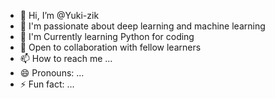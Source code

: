 - 👋 Hi, I’m @Yuki-zik
- 👀 I'm passionate about deep learning and machine learning
- 🌱 I'm Currently learning Python for coding
- 💞️ Open to collaboration with fellow learners
- 📫 How to reach me ...
- 😄 Pronouns: ...
- ⚡ Fun fact: ...

<!---
Yuki-zik/Yuki-zik is a ✨ special ✨ repository because its `README.md` (this file) appears on your GitHub profile.
You can click the Preview link to take a look at your changes.
--->
